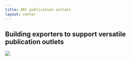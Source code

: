 ```yaml
---
title: ARC publication outlets
layout: center
---
```


## Building exporters to support versatile publication outlets

![](../images-tm/data-publications/publication-outlets.svg)